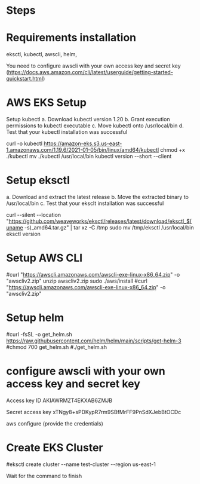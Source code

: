 # Steps

# Requirements installation
eksctl,
kubectl,
awscli,
helm,

You need to configure awscli with your own access key and secret key (https://docs.aws.amazon.com/cli/latest/userguide/getting-started-quickstart.html)

# AWS EKS Setup
Setup kubectl
a. Download kubectl version 1.20
b. Grant execution permissions to kubectl executable
c. Move kubectl onto /usr/local/bin
d. Test that your kubectl installation was successful

curl -o kubectl https://amazon-eks.s3.us-east-1.amazonaws.com/1.19.6/2021-01-05/bin/linux/amd64/kubectl
chmod +x ./kubectl
mv ./kubectl /usr/local/bin 
kubectl version --short --client

# Setup eksctl
a. Download and extract the latest release
b. Move the extracted binary to /usr/local/bin
c. Test that your eksclt installation was successful

curl --silent --location "https://github.com/weaveworks/eksctl/releases/latest/download/eksctl_$(uname -s)_amd64.tar.gz" | tar xz -C /tmp
sudo mv /tmp/eksctl /usr/local/bin
eksctl version

# Setup AWS CLI
#curl "https://awscli.amazonaws.com/awscli-exe-linux-x86_64.zip" -o "awscliv2.zip"
unzip awscliv2.zip
sudo ./aws/install
#curl "https://awscli.amazonaws.com/awscli-exe-linux-x86_64.zip" -o "awscliv2.zip"

# Setup helm

#curl -fsSL -o get_helm.sh https://raw.githubusercontent.com/helm/helm/main/scripts/get-helm-3
#chmod 700 get_helm.sh
#./get_helm.sh

# configure awscli with your own access key and secret key

Access key ID  AKIAWRMZT4EKXAB6ZMJB

Secret access key   xTNgy8+sPDKypR7rm9SBfMrFF9PnSdXJebBtOCDc

aws configure (provide the credentials)

# Create EKS Cluster

#eksctl create cluster --name test-cluster --region us-east-1

Wait for the command to finish









